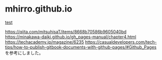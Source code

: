 # mhirro.github.io
[test]

[test]:https://mhirro.github.io/test

https://qiita.com/mitsuhisaT/items/8668b70586b9605040bd
https://minakawa-daiki.github.io/gh_pages-manual/chapter4.html
https://techacademy.jp/magazine/6235
https://casualdevelopers.com/tech-tips/how-to-publish-gitbook-documents-with-github-pages/#Github_Pages
を参考にしました。
